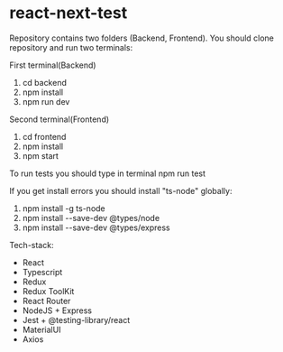 # react-next-test

Repository contains two folders (Backend, Frontend).
You should clone repository and run two terminals:

First terminal(Backend)

1. cd backend
2. npm install
3. npm run dev

Second terminal(Frontend)

1. cd frontend
2. npm install
3. npm start

To run tests you should type in terminal npm run test

If you get install errors you should install "ts-node" globally:

1. npm install -g ts-node
2. npm install --save-dev @types/node
3. npm install --save-dev @types/express

Tech-stack:

- React
- Typescript
- Redux
- Redux ToolKit
- React Router
- NodeJS + Express
- Jest + @testing-library/react
- MaterialUI
- Axios
